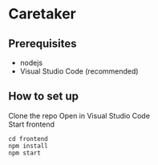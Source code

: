 # Caretaker

## Prerequisites
* nodejs
* Visual Studio Code (recommended)

## How to set up
Clone the repo
Open in Visual Studio Code  
Start frontend
```
cd frontend
npm install
npm start
```